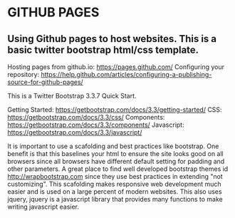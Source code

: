 GITHUB PAGES
=======

## Using Github pages to host websites.  This is a basic twitter bootstrap html/css template.

Hosting pages from github.io: https://pages.github.com/
Configuring your repository: https://help.github.com/articles/configuring-a-publishing-source-for-github-pages/

This is a Twitter Bootstrap 3.3.7 Quick Start.  

Getting Started:  https://getbootstrap.com/docs/3.3/getting-started/ 
CSS:              https://getbootstrap.com/docs/3.3/css/
Components:       https://getbootstrap.com/docs/3.3/components/
Javascript:       https://getbootstrap.com/docs/3.3/javascript/

It is important to use a scafolding and best practices like bootstrap.  One benefit is that this baselines your html to ensure the 
site looks good on all browsers since all browsers have different default setting for padding and other parameters. A great place
to find well developed bootstrap themes id http://wrapbootstrap.com since they use best practices in extending "not customizing". 
This scafolding makes responsive web development much easier and is used on a large percent of modern websites. This also uses 
jquery, jquery is a javascript library that provides many functions to make writing javascript easier.
